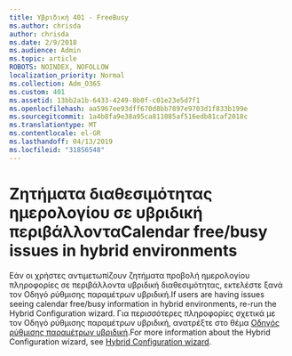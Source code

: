 ```yaml
---
title: Υβριδική 401 - FreeBusy
ms.author: chrisda
author: chrisda
ms.date: 2/9/2018
ms.audience: Admin
ms.topic: article
ROBOTS: NOINDEX, NOFOLLOW
localization_priority: Normal
ms.collection: Adm_O365
ms.custom: 401
ms.assetid: 13bb2a1b-6433-4249-8b0f-c01e23e5d7f1
ms.openlocfilehash: aa5967ee93dff670d8bb7897e9703d1f833b199e
ms.sourcegitcommit: 1a4b8fa9e38a95ca811085af516edb81caf2018c
ms.translationtype: MT
ms.contentlocale: el-GR
ms.lasthandoff: 04/13/2019
ms.locfileid: "31856548"
---
```

# <a name="calendar-freebusy-issues-in-hybrid-environments"></a><span data-ttu-id="5b0e9-102">Ζητήματα διαθεσιμότητας ημερολογίου σε υβριδική περιβάλλοντα</span><span class="sxs-lookup"><span data-stu-id="5b0e9-102">Calendar free/busy issues in hybrid environments</span></span>

<span data-ttu-id="5b0e9-103">Εάν οι χρήστες αντιμετωπίζουν ζητήματα προβολή ημερολογίου πληροφορίες σε περιβάλλοντα υβριδική διαθεσιμότητας, εκτελέστε ξανά τον Οδηγό ρύθμισης παραμέτρων υβριδική.</span><span class="sxs-lookup"><span data-stu-id="5b0e9-103">If users are having issues seeing calendar free/busy information in hybrid environments, re-run the Hybrid Configuration wizard.</span></span> <span data-ttu-id="5b0e9-104">Για περισσότερες πληροφορίες σχετικά με τον Οδηγό ρύθμισης παραμέτρων υβριδική, ανατρέξτε στο θέμα [Οδηγός ρύθμισης παραμέτρων υβριδική](https://go.microsoft.com/fwlink/p/?linkid=528149).</span><span class="sxs-lookup"><span data-stu-id="5b0e9-104">For more information about the Hybrid Configuration wizard, see [Hybrid Configuration wizard](https://go.microsoft.com/fwlink/p/?linkid=528149).</span></span>
